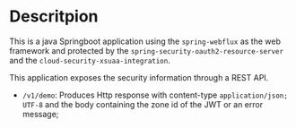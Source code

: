 # Descritpion
This is a java Springboot application using the `spring-webflux` as the web framework and protected by the `spring-security-oauth2-resource-server` and the `cloud-security-xsuaa-integration`.

This application exposes the security information through a REST API.
* `/v1/demo`: Produces Http response with content-type `application/json; UTF-8` and the body containing the zone id of the JWT or an error message; 
